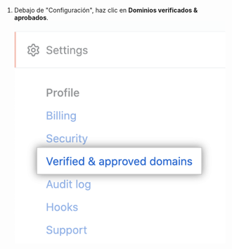 1. Debajo de "Configuración", haz clic en **Dominios verificados & aprobados**. ![pestaña de "dominios aprobados & verificados"](/assets/images/help/enterprises/verified-domains-tab.png)
